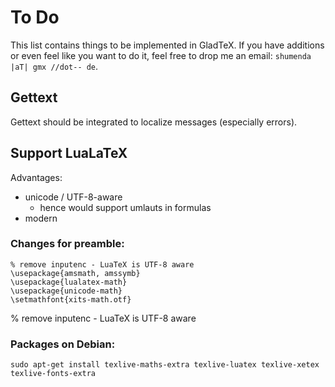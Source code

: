 To Do
=====

This list contains things to be implemented in GladTeX. If you have additions or
even feel like you want to do it, feel free to drop me an email: `shumenda |aT|
gmx //dot-- de`.

Gettext
-------


Gettext should be integrated to localize messages (especially errors).

Support LuaLaTeX
----------------

Advantages:

-   unicode / UTF-8-aware
    -   hence would support umlauts in formulas
-   modern

### Changes for preamble:

~~~~
% remove inputenc - LuaTeX is UTF-8 aware
\usepackage{amsmath, amssymb}
\usepackage{lualatex-math}
\usepackage{unicode-math}
\setmathfont{xits-math.otf}
~~~~
% remove inputenc - LuaTeX is UTF-8 aware

### Packages on Debian:

    sudo apt-get install texlive-maths-extra texlive-luatex texlive-xetex texlive-fonts-extra

